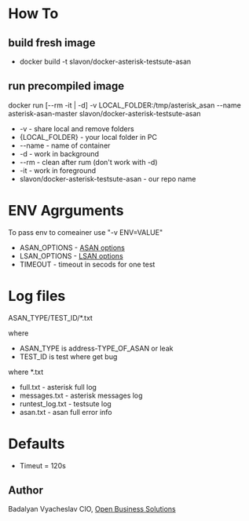 # How To

## build fresh image 

- docker build -t slavon/docker-asterisk-testsute-asan

## run precompiled image
docker run [--rm -it | -d] -v LOCAL_FOLDER:/tmp/asterisk_asan --name asterisk-asan-master  slavon/docker-asterisk-testsute-asan 

- -v - share local and remove folders
- {LOCAL_FOLDER} - your local folder in PC
- --name - name of container
- -d - work in background 
- --rm - clean after rum (don't work with -d)
- -it - work in foreground 
- slavon/docker-asterisk-testsute-asan - our repo name

# ENV Agrguments

To pass env to comeainer use "-v ENV=VALUE"

- ASAN_OPTIONS - [ASAN options](https://github.com/google/sanitizers/wiki/AddressSanitizerFlags)
- LSAN_OPTIONS - [LSAN options](https://github.com/google/sanitizers/wiki/AddressSanitizerLeakSanitizer#flags)
- TIMEOUT - timeout in secods for one test

# Log files

ASAN_TYPE/TEST_ID/\*.txt

where
- ASAN_TYPE is address-TYPE_OF_ASAN or leak
- TEST_ID is test where get bug

where \*.txt
- full.txt - asterisk full log 
- messages.txt - asterisk messages log
- runtest_log.txt - testsute log
- asan.txt - asan full error info

# Defaults
- Timeut = 120s

## Author 

Badalyan Vyacheslav
CIO, [Open Business Solutions](https://www.open-bs.ru)


